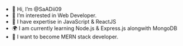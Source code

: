 - 👋 Hi, I’m @SaADii09
- 👀 I’m interested in Web Developer.
- 🌱 I have expertise in JavaScript & ReactJS
- 🌍 I am currently learning Node.js & Express.js alongwith MongoDB
- 🤖 I want to become MERN stack developer.
<!---
SaADii09/SaADii09 is a ✨ special ✨ repository because its `README.md` (this file) appears on your GitHub profile.
You can click the Preview link to take a look at your changes.
--->

